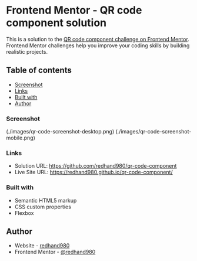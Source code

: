 # Frontend Mentor - QR code component solution

This is a solution to the [QR code component challenge on Frontend Mentor](https://www.frontendmentor.io/challenges/qr-code-component-iux_sIO_H). Frontend Mentor challenges help you improve your coding skills by building realistic projects. 

## Table of contents

  - [Screenshot](#screenshot)
  - [Links](#links)
  - [Built with](#built-with)
  - [Author](#author)


### Screenshot
(./images/qr-code-screenshot-desktop.png)
(./images/qr-code-screenshot-mobile.png)


### Links
- Solution URL: https://github.com/redhand980/qr-code-component
- Live Site URL:  https://redhand980.github.io/qr-code-component/



### Built with
- Semantic HTML5 markup
- CSS custom properties
- Flexbox


## Author
- Website - [redhand980](https://github.com/@redhand980/)
- Frontend Mentor - [@redhand980]([https://www.frontendmentor.io/profile/yourusername](https://www.frontendmentor.io/profile/redhand980))


